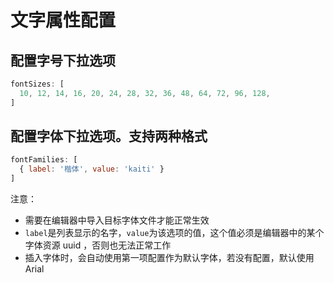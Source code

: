 # 文字属性配置

## 配置字号下拉选项

```js
fontSizes: [
  10, 12, 14, 16, 20, 24, 28, 32, 36, 48, 64, 72, 96, 128,
]
```

## 配置字体下拉选项。支持两种格式

```js
fontFamilies: [
  { label: '楷体', value: 'kaiti' }
]
```
注意：
- 需要在编辑器中导入目标字体文件才能正常生效
- `label`是列表显示的名字，`value`为该选项的值，这个值必须是编辑器中的某个字体资源 uuid ，否则也无法正常工作
- 插入字体时，会自动使用第一项配置作为默认字体，若没有配置，默认使用 Arial
